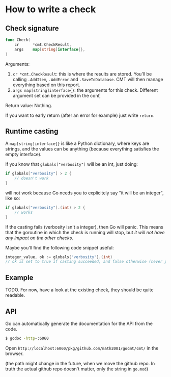 # How to write a check

## Check signature

```go
func Check(
    cr      *cmt.CheckResult,
    args    map[string]interface{},
)
```

Arguments:

1. `cr *cmt.CheckResult`: this is where the results are stored. You'll be calling `.AddItem`, `.AddError` and `.SaveToDatabase`. CMT will then manage everything based on this report.
3. `args map[string]interface{}`: the arguments for this check. Different argument set can be provided in the conf, 

Return value: Nothing.

If you want to early return (after an error for example) just write `return`.

## Runtime casting

A `map[string]interface{}` is like a Python dictionary, where keys are strings, and the values can be anything (because everything satisfies the empty interface).

If you know that `globals["verbosity"]` will be an int, just doing:

```go
if globals["verbosity"] > 2 {
    // doesn't work
}
```

will not work because Go needs you to explicitely say "it will be an integer", like so:

```go
if globals["verbosity"].(int) > 2 {
    // works
}
```

If the casting fails (verbosity isn't a integer), then Go will panic. This means that the goroutine in which the check is running will stop, but *it will not have any impact on the other checks*.

Maybe you'll find the following code snippet useful:

```go
integer_value, ok := globals["verbosity"].(int)
// ok is set to true if casting succeeded, and false otherwise (never panics).
```

## Example

TODO. For now, have a look at the existing check, they should be quite readable.

## API

Go can automatically generate the documentation for the API from the code.

```bash
$ godoc -http=:6060
```

Open `http://localhost:6060/pkg/github.com/math2001/gocmt/cmt/` in the browser.

(the path might change in the future, when we move the github repo. In truth the actual github repo doesn't matter, only the string in `go.mod`)